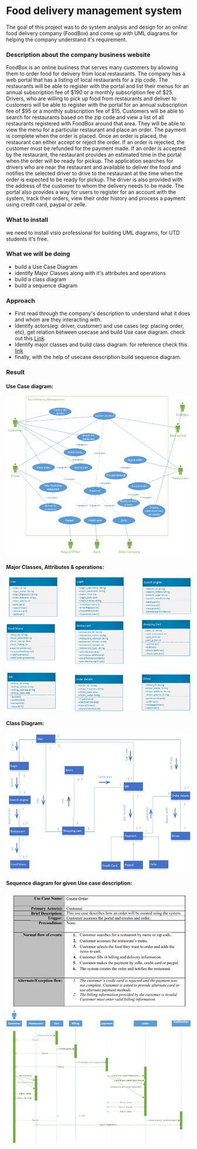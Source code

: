# Food delivery management system
 
The goal of this project was to do system analysis and design for an online food delivery company (FoodBox) and come up with UML diagrams for helping the company understand it's requirement.

### Description about the company business website
FoodBox is an online business that serves many customers by allowing them to order food for delivery from local restaurants. The company has a web portal that has a listing of local restaurants for a zip code. The restaurants will be able to register with the portal and list their menus for an annual subscription fee of $190 or a monthly subscription fee of $25. Drivers, who are willing to pick up food from restaurants and deliver to customers will be able to register with the portal for an annual subscription fee of $95 or a monthly subscription fee of $15. Customers will be able to search for restaurants based on the zip code and view a list of all restaurants registered with FoodBox around that area. They will be able to view the menu for a particular restaurant and place an order. The payment is complete when the order is placed. Once an order is placed, the restaurant can either accept or reject the order. If an order is rejected, the customer must be refunded for the payment made. If an order is accepted by the restaurant, the restaurant provides an estimated time in the portal when the order will be ready for pickup. The application searches for drivers who are near the restaurant and available to deliver the food and notifies the selected driver to drive to the restaurant at the time when the order is expected to be ready for pickup. The driver is also provided with the address of the customer to whom the delivery needs to be made. The portal also provides a way for users to register for an account with the system, track their orders, view their order history and process a payment using credit card, paypal or zelle. 

### What to install
we need to install visio professional for building UML diagrams, for UTD students it's free.

### What we will be doing
* build a Use Case Diagram
* identify Major Classes along with it's attributes and operations
* build a class diagram
* build a sequence diagram

### Approach
* First read through the company's description to understand what it does and whom are they interacting with.
* Identify actors(eg: driver, customer) and use cases (eg: placing order, etc), get relation between usecase and build Use case diagram. check out this [Link](https://www.uml-diagrams.org/use-case-diagrams.html).
* Identify major classes and build class diagram. for reference check this [link](https://www.visual-paradigm.com/guide/uml-unified-modeling-language/uml-class-diagram-tutorial/)
* finally, with the help of usecase description build sequence diagram.

### Result
#### Use Case diagram:
![](https://github.com/pratheepknadar/Food-delivery-management-system/blob/main/Images/Question%201.1.png)
#### Major Classes, Attributes & operations:
![](https://github.com/pratheepknadar/Food-delivery-management-system/blob/main/Images/Question2.png)
#### Class Diagram:
![](https://github.com/pratheepknadar/Food-delivery-management-system/blob/main/Images/Question3.png)
#### Sequence diagram for given Use case description:
![](https://github.com/pratheepknadar/Food-delivery-management-system/blob/main/Images/Q1.png)
![](https://github.com/pratheepknadar/Food-delivery-management-system/blob/main/Images/Question%204.png)
